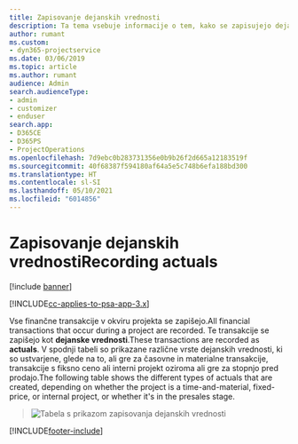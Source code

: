 ```yaml
---
title: Zapisovanje dejanskih vrednosti
description: Ta tema vsebuje informacije o tem, kako se zapisujejo dejanske vrednosti.
author: rumant
ms.custom:
- dyn365-projectservice
ms.date: 03/06/2019
ms.topic: article
ms.author: rumant
audience: Admin
search.audienceType:
- admin
- customizer
- enduser
search.app:
- D365CE
- D365PS
- ProjectOperations
ms.openlocfilehash: 7d9ebc0b283731356e0b9b26f2d665a12183519f
ms.sourcegitcommit: 40f68387f594180af64a5e5c748b6efa188bd300
ms.translationtype: HT
ms.contentlocale: sl-SI
ms.lasthandoff: 05/10/2021
ms.locfileid: "6014856"
---
```

# <a name="recording-actuals"></a><span data-ttu-id="df74e-103">Zapisovanje dejanskih vrednosti</span><span class="sxs-lookup"><span data-stu-id="df74e-103">Recording actuals</span></span> 

[!include [banner](../includes/psa-now-project-operations.md)]

[!INCLUDE[cc-applies-to-psa-app-3.x](../includes/cc-applies-to-psa-app-3x.md)]

<span data-ttu-id="df74e-104">Vse finančne transakcije v okviru projekta se zapišejo.</span><span class="sxs-lookup"><span data-stu-id="df74e-104">All financial transactions that occur during a project are recorded.</span></span> <span data-ttu-id="df74e-105">Te transakcije se zapišejo kot **dejanske vrednosti**.</span><span class="sxs-lookup"><span data-stu-id="df74e-105">These transactions are recorded as **actuals**.</span></span> <span data-ttu-id="df74e-106">V spodnji tabeli so prikazane različne vrste dejanskih vrednosti, ki so ustvarjene, glede na to, ali gre za časovne in materialne transakcije, transakcije s fiksno ceno ali interni projekt oziroma ali gre za stopnjo pred prodajo.</span><span class="sxs-lookup"><span data-stu-id="df74e-106">The following table shows the different types of actuals that are created, depending on whether the project is a time-and-material, fixed-price, or internal project, or whether it's in the presales stage.</span></span>

> ![Tabela s prikazom zapisovanja dejanskih vrednosti](media/advanced-table2.png)


[!INCLUDE[footer-include](../includes/footer-banner.md)]